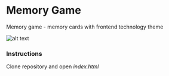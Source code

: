 # Memory Game

Memory game - memory cards with frontend technology theme

![alt text](http://i.giphy.com/l3q2rXQjQrdPwmArS.gif "Memory Game")

### Instructions
Clone repository and open _index.html_
